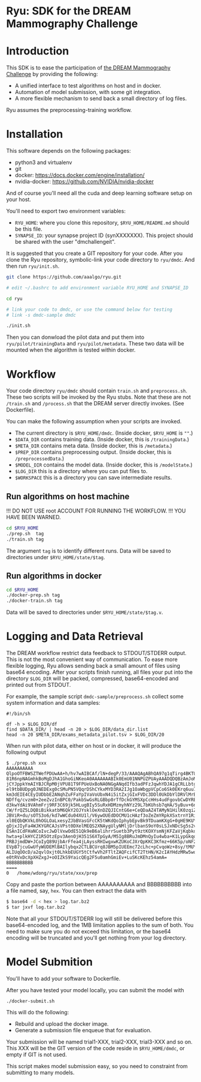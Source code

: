 Ryu: SDK for the DREAM Mammography Challenge
============================================

# Introduction

This SDK is to ease the participation of
[the DREAM Mammography Challenge](https://www.synapse.org/#!Synapse:syn4224222)
by providing the following:

- A unified interface to test algorithms on host and in docker.
- Automation of model submission, with some git integration.
- A more flexible mechanism to send back a small directory of log files.

Ryu assumes the preprocessing-training workflow.


# Installation

This software depends on the following packages:

- python3 and virtualenv
- git
- docker: https://docs.docker.com/engine/installation/
- nvidia-docker: https://github.com/NVIDIA/nvidia-docker

And of course you'll need all the cuda and deep learning software setup on your host.

You'll need to export two environment variables:

- `RYU_HOME`: where you clone this repository, `$RYU_HOME/README.md` should be this file.
- `SYNAPSE_ID`: your synapse project ID (synXXXXXXX). This project should be shared with the user "dmchallengeit". 

It is suggested that you create a GIT repository for your code.
After you clone the Ryu repository, symbolic-link your code directory to `ryu/dmdc`.
And then run `ryu/init.sh`.


```bash
git clone https://github.com/aaalgo/ryu.git

# edit ~/.bashrc to add environment variable RYU_HOME and SYNAPSE_ID

cd ryu

# link your code to dmdc, or use the command below for testing
# link -s dmdc-sample dmdc  

./init.sh
```

Then you can donwload the pilot data and put them into `ryu/pilot/trainingData`
and `ryu/pilot/metadata`.  These two data will be mounted when the algorithm
is tested within docker.

# Workflow

Your code directory `ryu/dmdc` should contain `train.sh` and `preprocess.sh`.
These two scripts will be invoked by the Ryu stubs. Note that these are not
`/train.sh` and `/process.sh` that the DREAM server directly invokes.
(See Dockerfile).

You can make the following assumption when your scripts are invoked.

- The current directory is `$RYU_HOME/dmdc`.  (Inside docker, `$RYU_HOME` is `""`.)
- `$DATA_DIR` contains training data. (Inside docker, this is `/trainingData`.)
- `$META_DIR` contains meta data. (Inside docker, this is `/metadata`.)
- `$PREP_DIR` contains preprocessing output. (Inside docker, this is `/preprocessedData`.)
- `$MODEL_DIR` contains the model data. (Inside docker, this is `/modelState`.)
- `$LOG_DIR` this is a directory where you can put files to.
- `$WORKSPACE` this is a directory you can save intermediate results.


## Run algorithms on host machine

!!! DO NOT USE root ACCOUNT FOR RUNNING THE WORKFLOW.
!!! YOU HAVE BEEN WARNED.


```bash
cd $RYU_HOME
./prep.sh  tag
./train.sh tag
```
The argument `tag` is to identify different runs.
Data will be saved to directories under `$RYU_HOME/state/$tag`.

## Run algorithms in docker
```bash
cd $RYU_HOME
./docker-prep.sh tag
./docker-train.sh tag
````
Data will be saved to directories under `$RYU_HOME/state/$tag.v`.


# Logging and Data Retrieval

The DREAM workflow restrict data feedback to STDOUT/STDERR output.
This is not the most convenient way of communication.  To ease
more flexible logging, Ryu allows sending back a small amount of
files using base64 encoding.
After your scripts finish running, all files your put into the
directory `$LOG_DIR` will be packed, compressed, base64-encoded
and printed out from STDOUT.

For example, the sample script `dmdc-sample/preprocess.sh`
collect some system information and data samples:
```
#!/bin/sh

df -h > $LOG_DIR/df
find $DATA_DIR/ | head -n 20 > $LOG_DIR/data_dir.list
head -n 20 $META_DIR/exams_metadata_pilot.tsv > $LOG_DIR/20
```

When run with pilot data, either on host or in docker, it will produce
the following output

```
$ ./prep.sh xxx
AAAAAAAAAA
QlpoOTFBWSZTWefPDUwAA+h/hv7wAIBCAf/lN+degP/33/AAAQAgABhQA97g1qTirg4BKTUaGUyE
81R6npNAGmhkBoMgDJhA1GhoGiNKeoA0AAAAAAABIk0EmU01NNPUZPUAyAAADQDQBzAmJoMJkyZM
jCYJppkYmAIYBJCRpM0jVPU81T9FPUeUxBoNA0NGgANqdIfb3adPFzJqwhYDJA1gCRLLbtgCFZkF
el9tbBUDpg0JNEDExg0cSMuPN5VQqrDShCYkxMYD3RA2IJg1OaWbgpVCpCo6Sk0EKrq6uu7KlGk2
km3dEIE4CEyIUDbbE2ANqhZuFFaYpIVaVoUbxN4i5itZxjGIxFVDc3DDl0UkDbYlDRVlMrBeNVMU
NDffq/cvzm0+2eeZvzInBPC0/PakbSwGsRLGBbp0rTfDckGYMSXpCcHHs4udFgovbCwDYREfGJmY
d3kwYdAi9VAhmFrj9RF3C69jk5HLugBIy5SuRxHDMzmyhNYz29L7bKUhsb7qHA/5yBuv+6nhRKJS
CW/frQZ5LDQBiBikkatbM6QkY2OJYsklOeXnDZQJICntG6e+CeQDaAZ4TAMyN1HilK0zqiZUaJO0
JBViR+du/sOTS3o6/kd7wWCdu04XU1l/V6ywOUEdDOCMU1cHAzf3oZeZmYRpkXSxtrnY1RisHku4
xl0EQbQKVkL0hOGLOaLxesyZJbBVasGFcCK5tWKdQoIphybEpvBk9TDuamKXgG+0gHE9KUYENLLB
gDjxJIyFa4WJKYGRCAJsVPst0DXelMEQS2XNAygUlyNMljDrlbanS9oY0sLSJxNDcSg5s2vcxyPA
ESAnICdFHaNCoIvcJwDlVxwOdE51Qk9eB6alihrrSuetb3Pyt9ztKOXYsmNjKFZaVjKqbkdGCufH
hwta+plkHYCZ1R5OtzEpv3AenOjH351S6XTpGyA/M5Ig8BRuJmDMnQyIu4wba+K1LypGkqqicsq6
PRBJjmdDW+JCoIyQ89UjbArFfea4jLAyssRHIwgxwKZUKoCJXrQpKKC3Kfmz+66K5p/oNF2Q1G1J
EVpB7jcuGwUfyWUDEMlBAIlybqx2CTLBCUrq8JBM5pIUEEmc72cLhc+pCvqoWz+8sy/tMUYMZdq3
ALIUqOOcD/a2qvlOxjt0LhkbEUGY5tCtfwVh2FTltZAQFcifCT2TtHN/K2cIAYHdzMRw5wqLWqKI
e0tRVxDcXpXHZxgJ+oOIZkS9YaicQEg2F5u0amhGmiEv+LuSKcKEhz54amA=
BBBBBBBBBB
====
0	/home/wdong/ryu/state/xxx/prep
```
 
Copy and paste the portion between AAAAAAAAAA and BBBBBBBBBB into 
a file named, say, `hex`.  You can then extract the data with
```bash
$ base64 -d < hex > log.tar.bz2
$ tar jxvf log.tar.bz2
```

Note that all your STDOUT/STDERR log will still be delivered before
this base64-encoded log, and the 1MB limitation applies to the sum of both.
You need to make sure you do not exceed this limitation, or the base64
encoding will be truncated and you'll get nothing from your log directory.


# Model Submition

You'll have to add your software to Dockerfile.

After you have tested your model locally, you can submit the model with
```
./docker-submit.sh
```

This will do the following:
- Rebuild and upload the docker image.
- Generate a submission file enqueue that for evaluation.

Your submission will be named trial1-XXX, trial2-XXX, trial3-XXX and so on.
This XXX will be the GIT version of the code reside in `$RYU_HOME/dmdc`, or
empty if GIT is not used.

This script makes model submission easy, so you need to constraint from 
submitting to many models.




